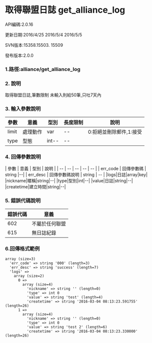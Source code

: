 # 取得聯盟日誌 get_alliance_log










API編碼:2.0.16





更新日期:2016/4/25 2016/5/4 2016/5/5


SVN版本:15358.15503. 15509

> 

發布版本:2.0.0
### 1.路徑:alliance/get_alliance_log



### 2. 說明
取得聯盟日誌,筆數限制 未輸入則給50筆,只吐7天內
### 3. 輸入參數說明
| 參數 | 意義 | 型別 |長度限制| 說明 |
| -- | -- | -- | -- | -- |
|limit |處理動作|var|--|0:拒絕並刪除郵件,1:接受|
|type|型態|int--|--|



### 4. 回傳參數說明
| 參數 | 意義 | 型別 | 說明 |
| -- | -- | -- | -- | -- |
| err_code | 回傳參數碼 | string |--|
| err_desc | 回傳參數碼說明 | string | -- |
|logs|日誌|array|key|
|nickname|暱稱|string|--|
|type|型別|int|--|
|value|日誌|string|--|
|createtime|建立時間|string|--|



### 5. 錯誤代碼說明
|錯誤代碼|意義|
|--|--|
|602|不屬於任何聯盟|
|615|無日誌紀錄|

### 6.回傳格式範例

```
array (size=3)
  'err_code' => string '000' (length=3)
  'err_desc' => string 'success' (length=7)
  'logs' => 
    array (size=2)
      0 => 
        array (size=4)
          'nickname' => string '' (length=0)
          'type' => int 0
          'value' => string 'test' (length=4)
          'createtime' => string '2016-03-04 08:13:23.591755' (length=26)
      1 => 
        array (size=4)
          'nickname' => string '' (length=0)
          'type' => int 0
          'value' => string 'test 2' (length=6)
          'createtime' => string '2016-03-04 08:13:23.330000' (length=26)
```



